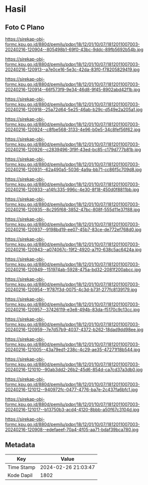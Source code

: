 # Hasil

## Foto C Plano

https://sirekap-obj-formc.kpu.go.id/880d/pemilu/pdpr/18/12/01/10/07/1812011007003-20240216-120904--805498b1-69f0-43bc-9ddc-89fb5692b54b.jpg

https://sirekap-obj-formc.kpu.go.id/880d/pemilu/pdpr/18/12/01/10/07/1812011007003-20240216-120913--a7e0ce16-5e3c-42da-83f0-f78205829419.jpg

https://sirekap-obj-formc.kpu.go.id/880d/pemilu/pdpr/18/12/01/10/07/1812011007003-20240216-120914--66f573f9-9e34-46d8-9f45-8902abd42f1b.jpg

https://sirekap-obj-formc.kpu.go.id/880d/pemilu/pdpr/18/12/01/10/07/1812011007003-20240216-120918--25a72d64-5e25-46ab-b29c-d549e2a205a1.jpg

https://sirekap-obj-formc.kpu.go.id/880d/pemilu/pdpr/18/12/01/10/07/1812011007003-20240216-120924--c8fbe568-3133-4e96-b0e5-34c8fef56f62.jpg

https://sirekap-obj-formc.kpu.go.id/880d/pemilu/pdpr/18/12/01/10/07/1812011007003-20240216-120926--c2839496-3f9f-43ed-bc85-c179d777b81b.jpg

https://sirekap-obj-formc.kpu.go.id/880d/pemilu/pdpr/18/12/01/10/07/1812011007003-20240216-120931--62a490a5-5036-4a9a-bb71-cc86f5c709d8.jpg

https://sirekap-obj-formc.kpu.go.id/880d/pemilu/pdpr/18/12/01/10/07/1812011007003-20240216-120933--a14fc335-996c-4e30-8f18-450d0f8811bb.jpg

https://sirekap-obj-formc.kpu.go.id/880d/pemilu/pdpr/18/12/01/10/07/1812011007003-20240216-120935--8c295f68-3852-47bc-808f-555d11e37f88.jpg

https://sirekap-obj-formc.kpu.go.id/880d/pemilu/pdpr/18/12/01/10/07/1812011007003-20240216-120937--9198bd19-ee07-45b7-83ce-de772ef768d0.jpg

https://sirekap-obj-formc.kpu.go.id/880d/pemilu/pdpr/18/12/01/10/07/1812011007003-20240216-120943--a074067c-19f2-4920-a7f0-638c5ac6424a.jpg

https://sirekap-obj-formc.kpu.go.id/880d/pemilu/pdpr/18/12/01/10/07/1812011007003-20240216-120949--151974ab-5928-475a-bd32-2081f200abcc.jpg

https://sirekap-obj-formc.kpu.go.id/880d/pemilu/pdpr/18/12/01/10/07/1812011007003-20240216-120954--1f787f3d-0075-4c3d-b73f-277fc8139179.jpg

https://sirekap-obj-formc.kpu.go.id/880d/pemilu/pdpr/18/12/01/10/07/1812011007003-20240216-120957--37426119-e3e8-494b-83da-f5170c9c13cc.jpg

https://sirekap-obj-formc.kpu.go.id/880d/pemilu/pdpr/18/12/01/10/07/1812011007003-20240216-120959--7e7d57b9-4037-4372-b262-18dad9dd98ee.jpg

https://sirekap-obj-formc.kpu.go.id/880d/pemilu/pdpr/18/12/01/10/07/1812011007003-20240216-121005--43a79ed1-238c-4c29-ae35-47271f18b544.jpg

https://sirekap-obj-formc.kpu.go.id/880d/pemilu/pdpr/18/12/01/10/07/1812011007003-20240216-121010--90ab3dd2-26b2-45d6-854d-ca7cd37a3db0.jpg

https://sirekap-obj-formc.kpu.go.id/880d/pemilu/pdpr/18/12/01/10/07/1812011007003-20240216-121012--940972fc-0477-4776-ba7e-2c437fa6bfc1.jpg

https://sirekap-obj-formc.kpu.go.id/880d/pemilu/pdpr/18/12/01/10/07/1812011007003-20240216-121017--b13750b3-acd4-4120-8bbb-a50f67c3104d.jpg

https://sirekap-obj-formc.kpu.go.id/880d/pemilu/pdpr/18/12/01/10/07/1812011007003-20240216-120908--edefaeef-70a4-4f05-aa71-bdaf39bca780.jpg


## Metadata

| Key        | Value               |
| ---------- | ------------------- |
| Time Stamp | 2024-02-26 21:03:47 |
| Kode Dapil | 1802                |



